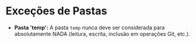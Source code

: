 # Exceções de Pastas

- **Pasta 'temp':** A pasta `temp` nunca deve ser considerada para absolutamente NADA (leitura, escrita, inclusão em operações Git, etc.).
